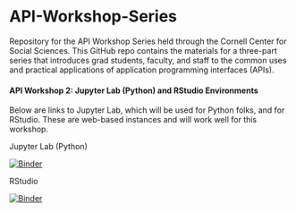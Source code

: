 # API-Workshop-Series
Repository for the API Workshop Series held through the Cornell Center for Social Sciences. This GitHub repo contains the materials for a three-part series that introduces grad students, faculty, and staff to the common uses and practical applications of application programming interfaces (APIs). 

#### API Workshop 2: Jupyter Lab (Python) and RStudio Environments
Below are links to Jupyter Lab, which will be used for Python folks, and for RStudio. These are web-based instances and will work well for this workshop.

Jupyter Lab (Python)

[![Binder](http://mybinder.org/badge.svg)](http://mybinder.org/v2/gh/ccss-rs/API-Workshop-Series/main?urlpath=lab)

RStudio

[![Binder](http://mybinder.org/badge.svg)](http://mybinder.org/v2/gh/ccss-rs/API-Workshop-Series/main?urlpath=rstudio)
